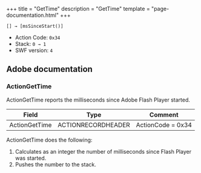 +++
title = "GetTime"
description = "GetTime"
template = "page-documentation.html"
+++

```
[] → [msSinceStart()]
```

- Action Code: `0x34`
- Stack: `0 → 1`
- SWF version: `4`

## Adobe documentation

### ActionGetTime

ActionGetTime reports the milliseconds since Adobe Flash Player started.

| Field              | Type               | Comment           |
|--------------------|--------------------|-------------------|
| ActionGetTime      | ACTIONRECORDHEADER | ActionCode = 0x34 |

ActionGetTime does the following:
1. Calculates as an integer the number of milliseconds since Flash Player was started.
2. Pushes the number to the stack.
